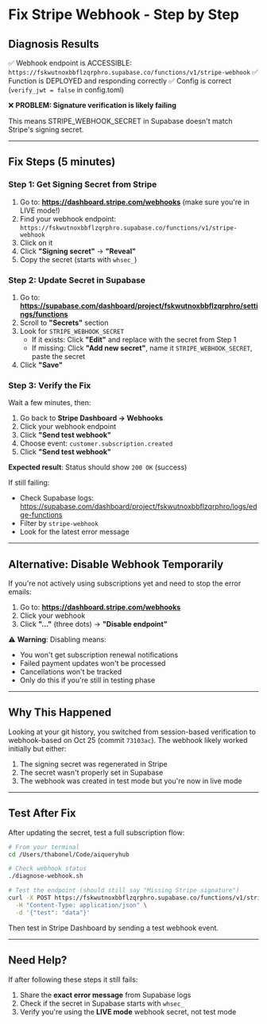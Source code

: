 # Fix Stripe Webhook - Step by Step

## Diagnosis Results

✅ Webhook endpoint is ACCESSIBLE: `https://fskwutnoxbbflzqrphro.supabase.co/functions/v1/stripe-webhook`
✅ Function is DEPLOYED and responding correctly
✅ Config is correct (`verify_jwt = false` in config.toml)

❌ **PROBLEM: Signature verification is likely failing**

This means STRIPE_WEBHOOK_SECRET in Supabase doesn't match Stripe's signing secret.

---

## Fix Steps (5 minutes)

### Step 1: Get Signing Secret from Stripe

1. Go to: **https://dashboard.stripe.com/webhooks** (make sure you're in LIVE mode!)
2. Find your webhook endpoint: `https://fskwutnoxbbflzqrphro.supabase.co/functions/v1/stripe-webhook`
3. Click on it
4. Click **"Signing secret"** → **"Reveal"**
5. Copy the secret (starts with `whsec_`)

### Step 2: Update Secret in Supabase

1. Go to: **https://supabase.com/dashboard/project/fskwutnoxbbflzqrphro/settings/functions**
2. Scroll to **"Secrets"** section
3. Look for `STRIPE_WEBHOOK_SECRET`
   - If it exists: Click **"Edit"** and replace with the secret from Step 1
   - If missing: Click **"Add new secret"**, name it `STRIPE_WEBHOOK_SECRET`, paste the secret
4. Click **"Save"**

### Step 3: Verify the Fix

Wait a few minutes, then:

1. Go back to **Stripe Dashboard → Webhooks**
2. Click your webhook endpoint
3. Click **"Send test webhook"**
4. Choose event: `customer.subscription.created`
5. Click **"Send test webhook"**

**Expected result**: Status should show `200 OK` (success)

If still failing:
- Check Supabase logs: https://supabase.com/dashboard/project/fskwutnoxbbflzqrphro/logs/edge-functions
- Filter by `stripe-webhook`
- Look for the latest error message

---

## Alternative: Disable Webhook Temporarily

If you're not actively using subscriptions yet and need to stop the error emails:

1. Go to: **https://dashboard.stripe.com/webhooks**
2. Click your webhook
3. Click **"..."** (three dots) → **"Disable endpoint"**

⚠️ **Warning**: Disabling means:
- You won't get subscription renewal notifications
- Failed payment updates won't be processed
- Cancellations won't be tracked
- Only do this if you're still in testing phase

---

## Why This Happened

Looking at your git history, you switched from session-based verification to webhook-based on Oct 25 (commit `73103ac`). The webhook likely worked initially but either:

1. The signing secret was regenerated in Stripe
2. The secret wasn't properly set in Supabase
3. The webhook was created in test mode but you're now in live mode

---

## Test After Fix

After updating the secret, test a full subscription flow:

```bash
# From your terminal
cd /Users/thabonel/Code/aiqueryhub

# Check webhook status
./diagnose-webhook.sh

# Test the endpoint (should still say "Missing Stripe signature")
curl -X POST https://fskwutnoxbbflzqrphro.supabase.co/functions/v1/stripe-webhook \
  -H "Content-Type: application/json" \
  -d '{"test": "data"}'
```

Then test in Stripe Dashboard by sending a test webhook event.

---

## Need Help?

If after following these steps it still fails:

1. Share the **exact error message** from Supabase logs
2. Check if the secret in Supabase starts with `whsec_`
3. Verify you're using the **LIVE mode** webhook secret, not test mode

